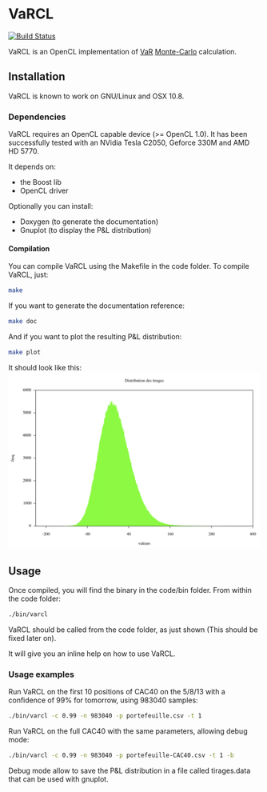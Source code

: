 # VaRCL #

[![Build Status](https://travis-ci.org/paraita/var-monte-carlo-opencl.png)](https://travis-ci.org/paraita/var-monte-carlo-opencl)


VaRCL is an OpenCL implementation of [VaR](http://en.wikipedia.org/wiki/Value_at_risk) [Monte-Carlo](http://en.wikipedia.org/wiki/Monte_Carlo_methods_in_finance) calculation.

## Installation ##

VaRCL is known to work on GNU/Linux and OSX 10.8.

### Dependencies ###

VaRCL requires an OpenCL capable device (>= OpenCL 1.0). It has been successfully tested with an NVidia Tesla C2050, Geforce 330M and AMD HD 5770.

It depends on:
* the Boost lib
* OpenCL driver

Optionally you can install:
* Doxygen (to generate the documentation)
* Gnuplot (to display the P&L distribution)


#### Compilation ####

You can compile VaRCL using the Makefile in the code folder. To compile VaRCL, just:
```bash
make
```

If you want to generate the documentation reference:
```bash
make doc
```

And if you want to plot the resulting P&L distribution:
```bash
make plot
```

It should look like this:
![result-distrib](example.png)

## Usage ##

Once compiled, you will find the binary in the code/bin folder. From within the code folder:
```bash
./bin/varcl
```

VaRCL should be called from the code folder, as just shown (This should be fixed later on).

It will give you an inline help on how to use VaRCL.

### Usage examples ###

Run VaRCL on the first 10 positions of CAC40 on the 5/8/13 with a confidence of 99% for tomorrow, using 983040 samples:
```bash
./bin/varcl -c 0.99 -n 983040 -p portefeuille.csv -t 1
```

Run VaRCL on the full CAC40 with the same parameters, allowing debug mode:
```bash
./bin/varcl -c 0.99 -n 983040 -p portefeuille-CAC40.csv -t 1 -b
```
Debug mode allow to save the P&L distribution in a file called tirages.data that can be used with gnuplot.

